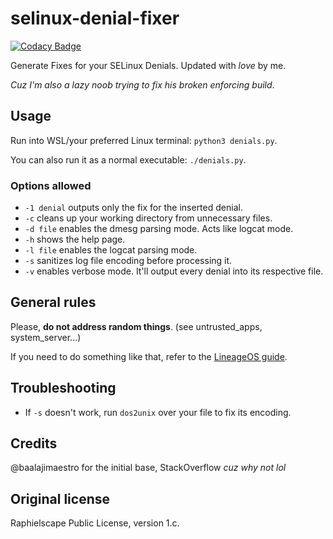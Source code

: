 # selinux-denial-fixer

[![Codacy Badge](https://app.codacy.com/project/badge/Grade/64b12db392b2496bb1ac45a735ce1a75)](https://www.codacy.com/gh/Giovix92/selinux-denial-fixer/dashboard?utm_source=github.com&amp;utm_medium=referral&amp;utm_content=Giovix92/selinux-denial-fixer&amp;utm_campaign=Badge_Grade)

Generate Fixes for your SELinux Denials. Updated with *love* by me.

*Cuz I'm also a lazy noob trying to fix his broken enforcing build*.

## Usage

Run into WSL/your preferred Linux terminal: `python3 denials.py`.

You can also run it as a normal executable: `./denials.py`.

### Options allowed

- `-1 denial` outputs only the fix for the inserted denial.
- `-c` cleans up your working directory from unnecessary files.
- `-d file` enables the dmesg parsing mode. Acts like logcat mode.
- `-h` shows the help page.
- `-l file` enables the logcat parsing mode.
- `-s` sanitizes log file encoding before processing it.
- `-v` enables verbose mode. It'll output every denial into its respective file.

## General rules

Please, **do not address random things**. (see untrusted_apps, system_server...)

If you need to do something like that, refer to the [LineageOS guide](https://lineageos.org/engineering/HowTo-SELinux/).

## Troubleshooting

- If `-s` doesn't work, run `dos2unix` over your file to fix its encoding.

## Credits

@baalajimaestro for the initial base, StackOverflow *cuz why not lol*

## Original license

Raphielscape Public License, version 1.c.
